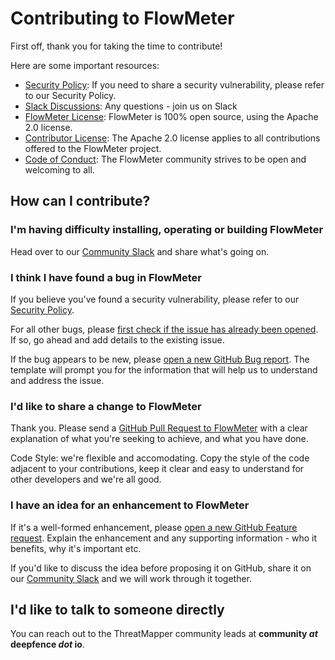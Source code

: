 # Contributing to FlowMeter

First off, thank you for taking the time to contribute!

Here are some important resources:
 
  * [Security Policy](SECURITY.md): If you need to share a security vulnerability, please refer to our Security Policy.
  * [Slack Discussions](https://join.slack.com/t/deepfence-community/shared_invite/zt-podmzle9-5X~qYx8wMaLt9bGWwkSdgQ): Any questions - join us on Slack
  * [FlowMeter License](LICENSE): FlowMeter is 100% open source, using the Apache 2.0 license.
  * [Contributor License](https://docs.github.com/en/github/site-policy/github-terms-of-service#6-contributions-under-repository-license): The Apache 2.0 license applies to all contributions offered to the FlowMeter project.
  * [Code of Conduct](CODE_OF_CONDUCT.md): The FlowMeter community strives to be open and welcoming to all.

## How can I contribute?

### I'm having difficulty installing, operating or building FlowMeter

Head over to our [Community Slack](https://join.slack.com/t/deepfence-community/shared_invite/zt-podmzle9-5X~qYx8wMaLt9bGWwkSdgQ) and share what's going on.

### I think I have found a bug in FlowMeter

If you believe you've found a security vulnerability, please refer to our [Security Policy](SECURITY.md).

For all other bugs, please [first check if the issue has already been opened](https://github.com/deepfence/FlowMeter/issues).  If so, go ahead and add details to the existing issue.

If the bug appears to be new, please [open a new GitHub Bug report](https://github.com/deepfence/FlowMeter/issues/new/choose).  The template will prompt you for the information that will help us to understand and address the issue.

### I'd like to share a change to FlowMeter

Thank you.  Please send a [GitHub Pull Request to FlowMeter](https://docs.github.com/en/pull-requests/collaborating-with-pull-requests/proposing-changes-to-your-work-with-pull-requests/about-pull-requests) with a clear explanation of what you're seeking to achieve, and what you have done.

Code Style: we're flexible and accomodating. Copy the style of the code adjacent to your contributions, keep it clear and easy to understand for other developers and we're all good.

### I have an idea for an enhancement to FlowMeter

If it's a well-formed enhancement, please [open a new GitHub Feature request](https://github.com/deepfence/FlowMeter/issues/new/choose).  Explain the enhancement and any supporting information - who it benefits, why it's important etc.

If you'd like to discuss the idea before proposing it on GitHub, share it on our [Community Slack](https://join.slack.com/t/deepfence-community/shared_invite/zt-podmzle9-5X~qYx8wMaLt9bGWwkSdgQ) and we will work through it together.

## I'd like to talk to someone directly

You can reach out to the ThreatMapper community leads at **community *at* deepfence *dot* io**.